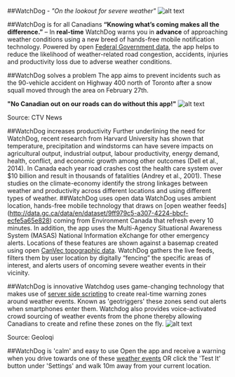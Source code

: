 ##WatchDog - *"On the lookout for severe weather"*
![alt text](https://raw.github.com/EsriCanada/davinci-iOS/master/screenshots/geotrigger_editor_screenshot.png "WatchDog") 



##WatchDog is for all Canadians
**“Knowing what’s coming makes all the difference.”** – In **real-time** WatchDog warns you in **advance** of approaching weather conditions using a new breed of hands-free mobile notification technology. Powered by open [Federal Government data](http://arcgis.com/apps/OnePane/basicviewer/index.html?appid=9c669554cfd549658f8550bc28ffa886), the app helps to reduce the likelihood of weather-related road congestion, accidents, injuries and productivity loss due to adverse weather conditions. 

##WatchDog solves a problem
The app aims to prevent incidents such as the 90-vehicle accident on Highway 400 north of Toronto after a snow squall moved through the area on February 27th.

**"No Canadian out on our roads can do without this app!"**
![alt text](https://pbs.twimg.com/media/BhfWrmsIcAAIzou.jpg "WatchDog")

Source: CTV News

##WatchDog increases productivity
Further underlining the need for WatchDog, recent research from Harvard University has shown that temperature, precipitation and windstorms can have severe impacts on agricultural output, industrial output, labour productivity, energy demand, health, conflict, and economic growth among other outcomes (Dell et al., 2014). In Canada each year road crashes cost the health care system over $10 billion and result in thousands of fatalities (Andrey et al., 2001). These studies on the climate-economy identify the strong linkages between weather and productivity across different locations and using different types of weather.
##WatchDog uses open data
WatchDog uses ambient location, hands-free mobile technology that draws on [open weather feeds] (http://data.gc.ca/data/en/dataset/9ff979c5-a307-4224-bbcf-ecfe5a65e828) coming from Environment Canada that refresh every 10 minutes. In addition, the app uses the Multi-Agency Situational Awareness System (MASAS) National Information eXchange for other emergency alerts. Locations of these features are shown against a basemap created using open [CanVec topographic data](http://data.gc.ca/data/en/dataset?q=canvec&sort=relevance+asc&res_format=SHAPE). WatchDog gathers the live feeds, filters them by user location by digitally “fencing” the specific areas of interest, and alerts users of oncoming severe weather events in their vicinity.



##WatchDog is innovative
Watchdog uses game-changing technology that makes use of [server side scripting](https://github.com/EsriCanada/watchdog/blob/master/watchdog-geotrigger-python.py) to create real-time warning zones around weather events. Known as 'geotriggers' these zones send out alerts when smartphones enter them. Watchdog also provides voice-activated crowd sourcing of weather events from the phone thereby allowing Canadians to create and refine these zones on the fly.
![alt text](https://developers.geoloqi.com/img/diagrams/geofencing.png "Geotrigger")

Source: Geoloqi

##WatchDog is 'calm' and easy to use
Open the app and receive a warning when you drive towards one of these [weather events](http://arcgis.com/apps/OnePane/basicviewer/index.html?appid=9c669554cfd549658f8550bc28ffa886) OR click the 'Test It' button under 'Settings' and walk 10m away from your current location.
